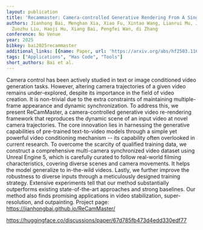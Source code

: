 ```yaml
---
layout: publication
title: 'Recammaster: Camera-controlled Generative Rendering From A Single Video'
authors: Jianhong Bai, Menghan Xia, Xiao Fu, Xintao Wang, Lianrui Mu, Jinwen Cao,
  Zuozhu Liu, Haoji Hu, Xiang Bai, Pengfei Wan, di Zhang
conference: No Venue
year: 2025
bibkey: bai2025recammaster
additional_links: [{name: Paper, url: 'https://arxiv.org/abs/hf2503.11647'}]
tags: ["Applications", "Has Code", "Tools"]
short_authors: Bai et al.
---
```

Camera control has been actively studied in text or image conditioned video generation tasks. However, altering camera trajectories of a given video remains under-explored, despite its importance in the field of video creation. It is non-trivial due to the extra constraints of maintaining multiple-frame appearance and dynamic synchronization. To address this, we present ReCamMaster, a camera-controlled generative video re-rendering framework that reproduces the dynamic scene of an input video at novel camera trajectories. The core innovation lies in harnessing the generative capabilities of pre-trained text-to-video models through a simple yet powerful video conditioning mechanism -- its capability often overlooked in current research. To overcome the scarcity of qualified training data, we construct a comprehensive multi-camera synchronized video dataset using Unreal Engine 5, which is carefully curated to follow real-world filming characteristics, covering diverse scenes and camera movements. It helps the model generalize to in-the-wild videos. Lastly, we further improve the robustness to diverse inputs through a meticulously designed training strategy. Extensive experiments tell that our method substantially outperforms existing state-of-the-art approaches and strong baselines. Our method also finds promising applications in video stabilization, super-resolution, and outpainting. Project page: https://jianhongbai.github.io/ReCamMaster/

https://huggingface.co/discussions/paper/67d785fb473d4edd330edf77
